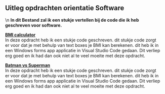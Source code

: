 ## Uitleg opdrachten orientatie Software  
\n
**In dit Bestand zal ik een stukje vertellen bij de code die ik heb geschreven voor software.**  

**[BMI calculator](Training/BMIcal/BMIcal.sln)**  
In deze opdracht heb ik een stukje code geschreven. dit stukje code zorgt er voor dat je met behulp van text boxes je BMI kan berekenen. dit heb ik in een Windows forms app applicatie in Visual Studio Code gedaan. Dit verliep erg goed en ik had dan ook niet al te veel moeite met deze opdracht.

**[Batman vs Superman](Training/Batman%20vs%20Superman/Batman%20vs%20Superman.sln)**  
In deze opdracht heb ik een stukje code geschreven. dit stukje code zorgt er voor dat je met behulp van text boxes je BMI kan berekenen. dit heb ik in een Windows forms app applicatie in Visual Studio Code gedaan. Dit verliep erg goed en ik had dan ook niet al te veel moeite met deze opdracht.
